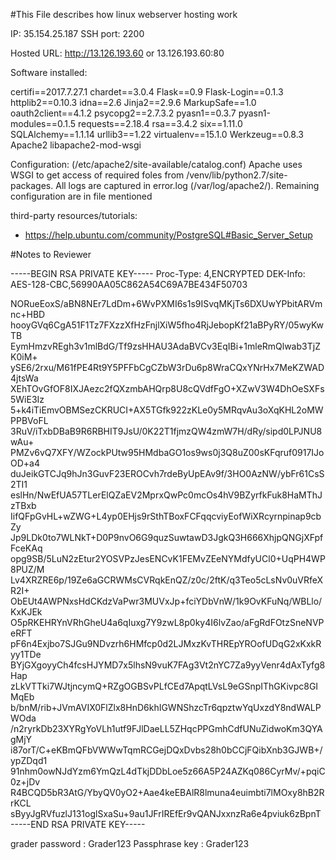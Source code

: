 #This File describes how linux webserver hosting work

IP: 35.154.25.187
SSH port: 2200

Hosted URL: http://13.126.193.60 or 13.126.193.60:80


Software installed:

certifi==2017.7.27.1
chardet==3.0.4
Flask==0.9
Flask-Login==0.1.3
httplib2==0.10.3
idna==2.6
Jinja2==2.9.6
MarkupSafe==1.0
oauth2client==4.1.2
psycopg2==2.7.3.2
pyasn1==0.3.7
pyasn1-modules==0.1.5
requests==2.18.4
rsa==3.4.2
six==1.11.0
SQLAlchemy==1.1.14
urllib3==1.22
virtualenv==15.1.0
Werkzeug==0.8.3
Apache2
libapache2-mod-wsgi


Configuration: (/etc/apache2/site-available/catalog.conf)
Apache uses WSGI to get access of required foles from /venv/lib/python2.7/site-packages. All logs are captured in error.log (/var/log/apache2/). Remaining configuration are in file mentioned


third-party resources/tutorials:
* https://help.ubuntu.com/community/PostgreSQL#Basic_Server_Setup



#Notes to Reviewer

-----BEGIN RSA PRIVATE KEY-----
Proc-Type: 4,ENCRYPTED
DEK-Info: AES-128-CBC,56990AA05C862A54C69A7BE434F50703

NORueEoxS/aBN8NEr7LdDm+6WvPXMI6s1s9ISvqMKjTs6DXUwYPbitARVmnc+HBD
hooyGVq6CgA51F1Tz7FXzzXfHzFnjlXiW5fho4RjJebopKf21aBPyRY/05wyKwTB
EymHmzvREgh3v1mlBdG/Tf9zsHHAU3AdaBVCv3EqIBi+1mleRmQlwab3TjZK0iM+
ySE6/2rxu/M61fPE4Rt9Y5PFFbCgCZbW3rDu6p8WraCQxYNrHx7MeKZWAD4jtsWa
XEhTOvGfOF8IXJAezc2fQXzmbAHQrp8U8cQVdfFgO+XZwV3W4DhOeSXFs5WiE3Iz
5+k4iTiEmvOBMSezCKRUCI+AX5TGfk922zKLe0y5MRqvAu3oXqKHL2oMWPPBVoFL
3RuV/iTxbDBaB9R6RBHIT9JsU/0K22T1fjmzQW4zmW7H/dRy/sipd0LPJNU8wAu+
PMZv6vQ7XFY/WZockPUtw95HMdbaGO1os9ws0j3Q8uZ00sKFqruf0917IJoOD+a4
duJeikGTCJq9hJn3GuvF23EROCvh7rdeByUpEAv9f/3HO0AzNW/ybFr61CsS2TI1
eslHn/NwEfUA57TLerElQZaEV2MprxQwPc0mcOs4hV9BZyrfkFuk8HaMThJzTBxb
IifQFpGvHL+wZWG+L4yp0EHjs9rSthTBoxFCFqqcviyEofWiXRcyrnpinap9cbZy
Jp9LDk0to7WLNkT+D0P9nvO6G9quzSuwtawD3JgkQ3H666XhjpQNGjXFpfFceKAq
opg9SB/5LuN2zEtur2YOSVPzJesENCvK1FEMvZEeNYMdfyUCl0+UqPH4WP8PUZ/M
Lv4XRZRE6p/19Ze6aGCRWMsCVRqkEnQZ/z0c/2ftK/q3Teo5cLsNv0uVRfeXR2I+
ObEUt4AWPNxsHdCKdzVaPwr3MUVxJp+fciYDbVnW/1k9OvKFuNq/WBLlo/KxKJEk
O5pRKEHRYnVRhGheU4a6qIuxg7Y9zwL8p0ky4I6lvZao/aFgRdFOtzSneNVPeRFT
pF6n4Exjbo7SJGu9NDvzrh6HMfcp0d2LJMxzKvTHREpYROofUDqG2xKxkRyy1TDe
BYjGXgoyyCh4fcsHJYMD7x5lhsN9vuK7FAg3Vt2nYC7Za9yyVenr4dAxTyfg8Hap
zLkVTTki7WJtjncymQ+RZgOGBSvPLfCEd7ApqtLVsL9eGSnpIThGKivpc8GIMqEb
b/bnM/rib+JVmAVIX0FlZlx8HnD6khIGWNShzcTr6qpztwYqUxzdY8ndWALPWOda
/n2ryrkDb23XYRgYoVLh1utf9FJlDaeLL5ZHqcPPGmhCdfUNuZidwoKm3QYAgMjY
i87orT/C+eKBmQFbVWWwTqmRCGejDQxDvbs28h0bCCjFQibXnb3GJWB+/ypZDqd1
91nhm0owNJdYzm6YmQzL4dTkjDDbLoe5z66A5P24AZKq086CyrMv/+pqiC0z+jDv
R4BCQD5bR3AtG/YbyQV0yO2+Aae4keEBAlR8lmuna4euimbti7lMOxy8hB2RrKCL
sByyJgRVfuzlJ131oglSxaSu+9au1JFrIREfEr9vQANJxxnzRa6e4pviuk6zBpnT
-----END RSA PRIVATE KEY-----

grader password : Grader123
Passphrase key : Grader123